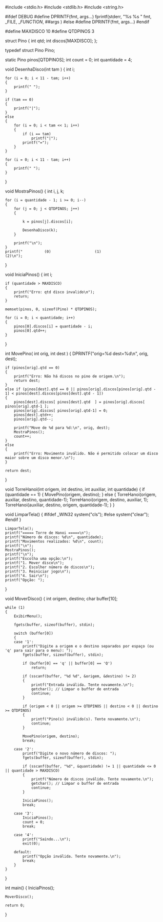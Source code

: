 #include <stdio.h>
#include <stdlib.h>
#include <string.h>

#ifdef DEBUG
#define DPRINTF(fmt, args...) fprintf(stderr, "%s %s " fmt, _FILE, __FUNCTION_, ##args )
#else
#define DPRINTF(fmt, args...)
#endif

#define MAXDISCO 10
#define QTDPINOS 3

struct Pino
{
    int qtd;
    int discos[MAXDISCO];
};

typedef struct Pino Pino;

static Pino pinos[QTDPINOS];
int count = 0;
int quantidade = 4;

void DesenhaDisco(int tam )
{
    int i;

    for (i = 0; i < 11 - tam; i++)
    {
        printf(" ");
    }

    if (tam == 0)
    {
        printf("|");
    }
    else
    {
        for (i = 0; i < tam << 1; i++)
        {
            if (i == tam)
                printf("|");
            printf("=");
        }
    }

    for (i = 0; i < 11 - tam; i++)
    {
        printf(" ");
    }
}

void MostraPinos()
{
    int i, j, k;

    for (i = quantidade - 1; i >= 0; i--)
    {
        for (j = 0; j < QTDPINOS; j++)
        {

            k = pinos[j].discos[i];

            DesenhaDisco(k);
        }

        printf("\n");
    }
    printf("          (0)                    (1)                    (2)\n");
}

void IniciaPinos()
{
    int i;

    if (quantidade > MAXDISCO)
    {
        printf("Erro: qtd disco invalido\n");
        return;
    }

    memset(pinos, 0, sizeof(Pino) * QTDPINOS);

    for (i = 0; i < quantidade; i++)
    {
        pinos[0].discos[i] = quantidade - i;
        pinos[0].qtd++;
    }
}

int MovePino( int orig, int dest )
{
    DPRINTF("orig=%d dest=%d\n", orig, dest);

    if (pinos[orig].qtd == 0)
    {
        printf("Erro: Não há discos no pino de origem.\n");
        return dest;
    }
    else if (pinos[dest].qtd == 0 || pinos[orig].discos[pinos[orig].qtd - 1] < pinos[dest].discos[pinos[dest].qtd - 1])
    {
        pinos[dest].discos[ pinos[dest].qtd  ] = pinos[orig].discos[ pinos[orig].qtd-1 ];
        pinos[orig].discos[ pinos[orig].qtd-1] = 0;
        pinos[dest].qtd++;
        pinos[orig].qtd--;
        
        printf("Move de %d para %d:\n", orig, dest);
        MostraPinos();
        count++;
    }
    else
    {
        printf("Erro: Movimento inválido. Não é permitido colocar um disco maior sobre um disco menor.\n");
    }

    return dest;
}

void TorreHanoi(int origem, int destino, int auxiliar, int quantidade)
{
    if (quantidade == 1)
    {
        MovePino(origem, destino);
    }
    else
    {
        TorreHanoi(origem, auxiliar, destino, quantidade-1);
        TorreHanoi(origem, destino, auxiliar, 1);
        TorreHanoi(auxiliar, destino, origem, quantidade-1);
    }
}

void LimparTela()
{
    #ifdef _WIN32
    system("cls");
    #else
    system("clear");
    #endif
}


    LimparTela();
    printf("===== Torre de Hanoi =====\n");
    printf("Número de discos: %d\n", quantidade);
    printf("Movimentos realizados: %d\n", count);
    printf("\n");
    MostraPinos();
    printf("\n");
    printf("Escolha uma opção:\n");
    printf("1. Mover disco\n");
    printf("2. Escolher número de discos\n");
    printf("3. Reiniciar jogo\n");
    printf("4. Sair\n");
    printf("Opção: ");
}

void MoverDisco()
{
    int origem, destino;
    char buffer[10];

    while (1)
    {
        ExibirMenu();

        fgets(buffer, sizeof(buffer), stdin);

        switch (buffer[0])
        {
        case '1':
            printf("Digite a origem e o destino separados por espaço (ou 'q' para sair para o menu): ");
            fgets(buffer, sizeof(buffer), stdin);

            if (buffer[0] == 'q' || buffer[0] == 'Q')
                return;

            if (sscanf(buffer, "%d %d", &origem, &destino) != 2)
            {
                printf("Entrada inválida. Tente novamente.\n");
                getchar(); // Limpar o buffer de entrada
                continue;
            }

            if (origem < 0 || origem >= QTDPINOS || destino < 0 || destino >= QTDPINOS)
            {
                printf("Pino(s) inválido(s). Tente novamente.\n");
                continue;
            }

            MovePino(origem, destino);
            break;

        case '2':
            printf("Digite o novo número de discos: ");
            fgets(buffer, sizeof(buffer), stdin);

            if (sscanf(buffer, "%d", &quantidade) != 1 || quantidade <= 0 || quantidade > MAXDISCO)
            {
                printf("Número de discos inválido. Tente novamente.\n");
                getchar(); // Limpar o buffer de entrada
                continue;
            }

            IniciaPinos();
            break;

        case '3':
            IniciaPinos();
            count = 0;
            break;

        case '4':
            printf("Saindo...\n");
            exit(0);

        default:
            printf("Opção inválida. Tente novamente.\n");
            break;
        }
    }
}

int main()
{
    IniciaPinos();

    MoverDisco();

    return 0;
}
